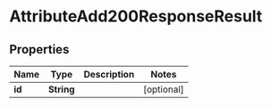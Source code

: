 

# AttributeAdd200ResponseResult

## Properties

Name | Type | Description | Notes
------------ | ------------- | ------------- | -------------
**id** | **String** |  |  [optional]




